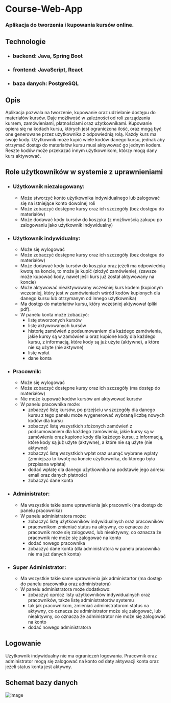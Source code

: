 # Course-Web-App

### Aplikacja do tworzenia i kupowania kursów online.

## Technologie
* ### backend: Java, Spring Boot
* ### frontend: JavaScript, React
* ### baza danych: PostgreSQL

## Opis
Aplikacja pozwala na tworzenie, kupowanie oraz udzielanie dostępu do materiałów kursów. Daje możliwość w zależności od roli zarządzania kursem, zamówieniami, płatnościami oraz użytkownikami. 
Kupowanie opiera się na kodach kursu, których jest ograniczona ilość, oraz mogą być one generowane przez użytkownika z odpowiednią rolą. Każdy kurs ma swoje kody. Użytkownik może kupić wiele kodów danego kursu, jednak aby otrzymać dostęp do materiałów kursu musi aktywować go jednym kodem. Reszte kodów może przekazać innym użytkownikom, którzy mogą dany kurs aktywować.

## Role użytkowników w systemie z uprawnieniami

* ### Użytkownik niezalogowany:
  * Może stworzyć konto użytkownika indywidualnego lub zalogować się na istniejące konto dowolnej roli
  * Może zobaczyć dostępne kursy oraz ich szczegóły (bez dostępu do materiałów)
  * Może dodawać kody kursów do koszyka (z możliwością zakupu po zalogowaniu jako użytkownik indywidualny)

* ### Użytkownik indywidualny:
  * Może się wylogować 
  * Może zobaczyć dostępne kursy oraz ich szczegóły (bez dostępu do materiałów)
  * Może dodawać kody kursów do koszyka oraz jeżeli ma odpowiednią kwotę na koncie, to może je kupić (złożyć zamówienie), (zawsze może kupować kody, nawet jeśli kurs już został aktywowany na koncie)
  * Może aktywować nieaktywowany wcześniej kurs kodem (kupionym wcześniej, który jest w zamówieniach wśród kodów kupionych dla danego kursu lub otrzymanym od innego użytkownika)
  * Ma dostęp do materiałów kursu, który wcześniej aktywował (pliki pdf).
  * W panelu konta może zobaczyć:
    * listę stworzonych kursów
    * listę aktywowanych kursów
    * historię zamówień z podsumowaniem dla każdego zamówienia, jakie kursy są w zamówieniu oraz kupione kody dla każdego kursu, z informacją, które kody są już użyte (aktywne), a które nie są użyte (nie aktywne)
    * listę wpłat
    * dane konta

* ### Pracownik:
  * Może się wylogować
  * Może zobaczyć dostępne kursy oraz ich szczegóły (ma dostęp do materiałów)
  * Nie może kupować kodów kursów ani aktywować kursów
  * W panelu pracownika może:
    *  zobaczyć listę kursów, po przejściu w szczegóły dla danego kursu z tego panelu może wygenerować wybraną liczbę nowych kodów dla kursu
    *  zobaczyć listę wszystkich złożonych zamówień z podsumowaniem dla każdego zamówienia, jakie kursy są w zamówieniu oraz kupione kody dla każdego kursu, z informacją, które kody są już użyte (aktywne), a które nie są użyte (nie aktywne)
    *  zobaczyć listę wszystkich wpłat oraz usunąć wybrane wpłaty (zmniejsza to kwotę na koncie użytkownika, do którego była przpisana wpłata)
    *  dodać wpłatę dla danego użytkownika na podstawie jego adresu email oraz danych płatności
    *  zobaczyć dane konta
   
* ### Administrator:
  * Ma wszystkie takie same uprawnienia jak pracownik (ma dostęp do panelu pracownika)
  * W panelu administratora może:
    *  zobaczyć listę użytkowników indywidualnych oraz pracowników
    *  pracownikom zmieniać status na aktywny, co oznacza że pracownik może się zalogować, lub nieaktywny, co oznacza że pracownik nie może się zalogować na konto
    *  dodać nowego pracownika
    *  zobaczyć dane konta (dla administratora w panelu pracownika nie ma już danych konta)
   
* ### Super Administrator:
  * Ma wszystkie takie same uprawnienia jak administartor (ma dostęp do panelu pracownika oraz administratora)
  * W panelu administratora może dodatkowo:
    *  zobaczyć oprócz listy użytkowników indywidualnych oraz pracowników, także listę administratorów systemu
    *  tak jak pracownikom, zmieniać administratorom status na aktywny, co oznacza że administrator może się zalogować, lub nieaktywny, co oznacza że administrator nie może się zalogować na konto
    *  dodać nowego administratora
   
## Logowanie
Użytkownik indywidualny nie ma ograniczeń logowania. Pracownik oraz administrator mogą się zalogować na konto od daty aktywacji konta oraz jeżeli status konta jest aktywny.

## Schemat bazy danych
![image](https://github.com/user-attachments/assets/e2992259-f00a-4c8f-9fac-2d4605ec85e8)

  
